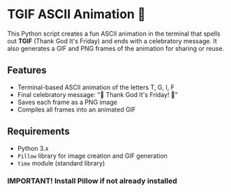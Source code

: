 # TGIF ASCII Animation 🎉

This Python script creates a fun ASCII animation in the terminal that spells out **TGIF** (Thank God It's Friday) and ends with a celebratory message. It also generates a GIF and PNG frames of the animation for sharing or reuse.

## Features

- Terminal-based ASCII animation of the letters T, G, I, F
- Final celebratory message: "🎉 Thank God It's Friday! 🎉"
- Saves each frame as a PNG image
- Compiles all frames into an animated GIF

## Requirements

- Python 3.x
- `Pillow` library for image creation and GIF generation
- `time` module (standard library)
### **IMPORTANT!** Install Pillow if not already installed


